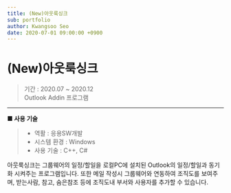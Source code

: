 ```yaml
---
title: (New)아웃룩싱크
sub: portfolio
author: Kwangsoo Seo
date: 2020-07-01 09:00:00 +0900
---
```


# (New)아웃룩싱크
> 기간 : 2020.07 ~ 2020.12  
> Outlook Addin 프로그램

---

**■ 사용 기술**

>  * 역활 : 응용SW개발
>  * 시스템 환경 : Windows
>  * 사용 기술 : C++, C#

아웃룩싱크는 그룹웨어의 일정/할일을 로컬PC에 설치된 Outlook의 일정/할일과 동기화 시켜주는 프로그램입니다. 또한 메일 작성시 그룹웨어와 연동하여 조직도를 보여주며, 받는사람, 참고, 숨은참조 등에 조직도내 부서와 사용자를 추가할 수 있습니다.